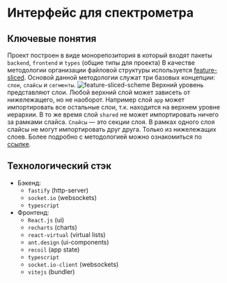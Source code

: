 # Интерфейс для спектрометра

## Ключевые понятия
Проект построен в виде монорепозитория в который входят пакеты `backend`, `frontend` и `types` (общие типы для проекта)
В качестве методологии организации файловой структуры используется [feature-sliced](https://feature-sliced.design/). Основой данной методологии служат три базовых концепции: `слои`, `слайсы` и `сегменты`.
![feature-sliced-scheme](https://feature-sliced.design/assets/images/hierarchy-of-concepts-3d899f33a6acd0a9bdc9696c07cce7a1.jpg) 
Верхний уровень представляют слои. Любой верхний слой может зависеть от нижележащего, но не наоборот. Например слой `app` может импортировать все остальные слои, т.к. находится на верхнем уровне иерархии. В то же время слой `shared` не может импортировать ничего за рамками слайса.
`Слайсы` — это секции слоя. В рамках одного слоя слайсы не могут импортировать друг друга. Только из нижележащих слоев.
Более подробно c методологией можно ознакомиться по [ссылке](https://feature-sliced.design/).

## Технологический стэк
- Бэкенд:
    - `fastify` (http-server)
    - `socket.io` (websockets)
    - `typescript`
- Фронтенд:
    - `React.js` (ui)
    - `recharts` (charts)
    - `react-virtual` (virtual lists)
    - `ant.design` (ui-components)
    - `recoil` (app state)
    - `typescript`
    - `socket.io-client` (websockets)
    - `vitejs` (bundler)
